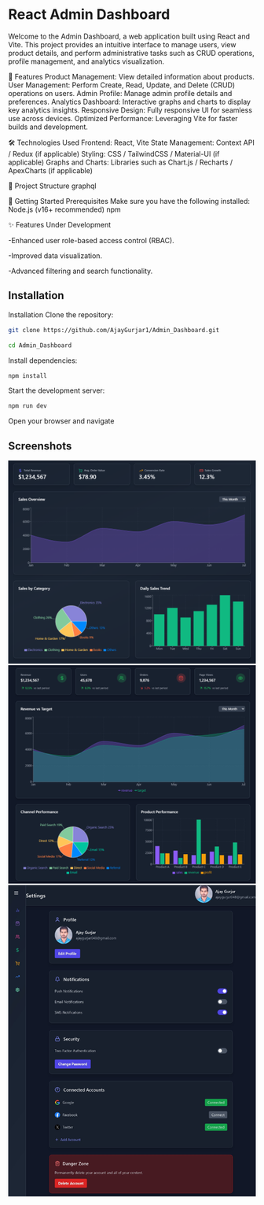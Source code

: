 # React Admin Dashboard

Welcome to the Admin Dashboard, a web application built using React and Vite. This project provides an intuitive interface to manage users, view product details, and perform administrative tasks such as CRUD operations, profile management, and analytics visualization.

🚀 Features
Product Management: View detailed information about products.
User Management: Perform Create, Read, Update, and Delete (CRUD) operations on users.
Admin Profile: Manage admin profile details and preferences.
Analytics Dashboard: Interactive graphs and charts to display key analytics insights.
Responsive Design: Fully responsive UI for seamless use across devices.
Optimized Performance: Leveraging Vite for faster builds and development.

🛠️ Technologies Used
Frontend: React, Vite
State Management: Context API / Redux (if applicable)
Styling: CSS / TailwindCSS / Material-UI (if applicable)
Graphs and Charts: Libraries such as Chart.js / Recharts / ApexCharts (if applicable)

📂 Project Structure
graphql

🚀 Getting Started
Prerequisites
Make sure you have the following installed:
Node.js (v16+ recommended)
npm

✨ Features Under Development

-Enhanced user role-based access control (RBAC).

-Improved data visualization.

-Advanced filtering and search functionality.


## Installation
Installation Clone the repository:

```bash
git clone https://github.com/AjayGurjar1/Admin_Dashboard.git
```
```bash
cd Admin_Dashboard
```
Install dependencies:
```bash
npm install
```
Start the development server:
```bash
npm run dev
```
Open your browser and navigate 
## Screenshots
![App Screenshot](/public/screenshot-for-readme-1.png)
![App Screenshot](/public/screenshot-for-readme-2.png)
![App Screenshot](/public/screenshot-for-readme-3.jpg)

